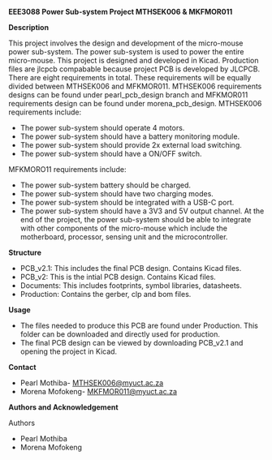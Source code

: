 **EEE3088 Power Sub-system Project 
MTHSEK006 & MKFMOR011**

**Description**  

This project involves the design and development of the micro-mouse power sub-system. The power sub-system is used to power the entire micro-mouse. This project is designed and developed in Kicad. Production files are jlcpcb compabable because project PCB is developed by JLCPCB. There are eight requirements in total. These requirements will be equally divided between MTHSEK006 and MFKMOR011. MTHSEK006 requirements designs can be found under pearl_pcb_design branch and MFKMOR011 requirements design can be found under morena_pcb_design. MTHSEK006 requirements include: 
* The power sub-system should operate 4 motors.
* The power sub-system should have a battery monitoring module.
* The power sub-system should provide 2x external load switching.
* The power sub-system should have a ON/OFF switch.
  
MFKMORO11 requirements include: 
* The power sub-system battery should be charged.
* The power sub-system should have two charging modes.
* The power sub-system should be integrated with a USB-C port.
* The power sub-system should have a 3V3 and 5V output channel.
At the end of the project, the power sub-system should be able to integrate with other components of the micro-mouse which include the motherboard, processor, sensing unit and the microcontroller.

**Structure**  

* PCB_v2.1: This includes the final PCB design. Contains Kicad files. 
* PCB_v2: This is the intial PCB design. Contains Kicad files.
* Documents: This includes footprints, symbol libraries, datasheets. 
* Production: Contains the gerber, clp and bom files.

**Usage**

  * The files needed to produce this PCB are found under Production. This folder can be downloaded and directly used for production.  
  * The final PCB design can be viewed by downloading PCB_v2.1 and opening the project in Kicad. 
 
**Contact** 

* Pearl Mothiba- MTHSEK006@myuct.ac.za
* Morena Mofokeng- MKFMOR011@myuct.ac.za
  
**Authors and Acknowledgement**

Authors 
* Pearl Mothiba
* Morena Mofokeng 
